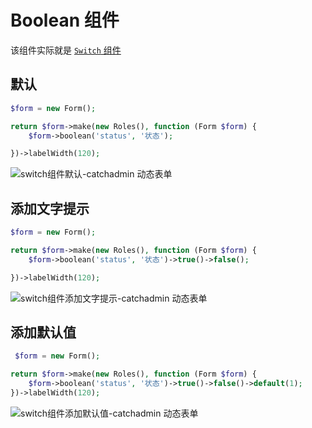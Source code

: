 # Boolean 组件

该组件实际就是 [`Switch` 组件](https://element-plus.org/zh-CN/component/switch.html)

## 默认

```php
$form = new Form();

return $form->make(new Roles(), function (Form $form) {
    $form->boolean('status', '状态');

})->labelWidth(120);
```

![switch组件默认-catchadmin 动态表单](/docs/assets/images/switch.png)

## 添加文字提示

```php
$form = new Form();

return $form->make(new Roles(), function (Form $form) {
    $form->boolean('status', '状态')->true()->false();

})->labelWidth(120);
```

![switch组件添加文字提示-catchadmin 动态表单](/docs/assets/images/switch1.jpg)

## 添加默认值

```php
 $form = new Form();

return $form->make(new Roles(), function (Form $form) {
    $form->boolean('status', '状态')->true()->false()->default(1);
})->labelWidth(120);
```

![switch组件添加默认值-catchadmin 动态表单](/docs/assets/images/switch2.jpg)
